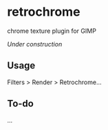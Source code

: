 # retrochrome
chrome texture plugin for GIMP

*Under construction*

## Usage

Filters > Render > Retrochrome...

## To-do

...

